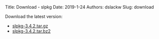 Title: Download - slpkg
Date: 2019-1-24
Authors: dslackw
Slug: download


Download the latest version:

- [slpkg-3.4.2.tar.gz](https://gitlab.com/dslackw/slpkg/-/archive/3.4.2/slpkg-3.4.2.tar.gz)
- [slpkg-3.4.2.tar.bz2](https://gitlab.com/dslackw/slpkg/-/archive/3.4.2/slpkg-3.4.2.tar.bz2)
